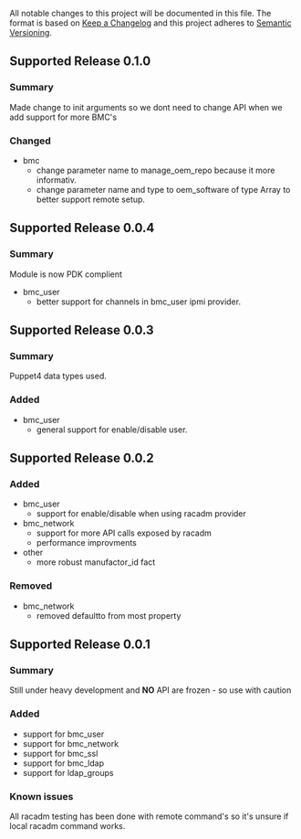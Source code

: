 All notable changes to this project will be documented in this file. The format is based on [Keep a Changelog](http://keepachangelog.com/en/1.0.0/) and this project adheres to [Semantic Versioning](http://semver.org).

## Supported Release 0.1.0
### Summary
Made change to init arguments so we dont need to change API when we add support for more BMC's
### Changed
* bmc
    - change parameter name to manage_oem_repo because it more informativ.
    - change parameter name and type to oem_software of type Array to better support remote setup.

## Supported Release 0.0.4
### Summary
Module is now PDK complient
* bmc_user
    - better support for channels in bmc_user ipmi provider.

## Supported Release 0.0.3
### Summary
Puppet4 data types used.
### Added
* bmc_user
    - general support for enable/disable user.

## Supported Release 0.0.2
### Added
* bmc_user
    - support for enable/disable when using racadm provider
* bmc_network
    - support for more API calls exposed by racadm
    - performance improvments
* other
    - more robust manufactor_id fact
### Removed    
* bmc_network
    - removed defaultto from most property

## Supported Release 0.0.1
### Summary
Still under heavy development and **NO** API are frozen - so use with caution

### Added
* support for bmc_user
* support for bmc_network
* support for bmc_ssl
* support for bmc_ldap
* support for ldap_groups

### Known issues
All racadm testing has been done with remote command's so it's unsure if local racadm command works.